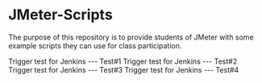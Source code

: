 # JMeter-Scripts

The purpose of this repository is to provide students of JMeter with some example scripts they can use for class participation.

Trigger test for Jenkins --- Test#1
Trigger test for Jenkins --- Test#2
Trigger test for Jenkins --- Test#3
Trigger test for Jenkins --- Test#4
